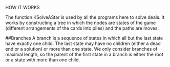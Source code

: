 HOW IT WORKS

The function KSolveAStar is used by all the programs here to solve
deals.  It works by constructing a tree in which the nodes are states of 
the game (different arrangements of the cards into piles) and the 
paths are moves.  

##Branches
A branch is a sequence of states in which all but the last state have exactly
one child.  The last state may have no children (either a dead end or a solution)
or more than one state. We only consider branches of maximal length, so the
parent of the first state in a branch is either the root or a state with more
than one child.



